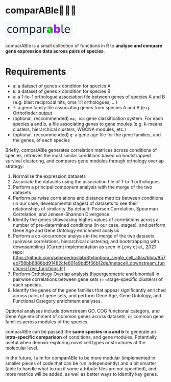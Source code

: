 # comparABle🦄🔁🐉

![logo](/graphics/comparable_logo.png?raw=true)

comparABle is a small collection of functions in R to **analyse and compare gene expression data across pairs of species**.


# Requirements

* `a`: a dataset of genes x condition for species A
* `b`: a dataset of genes x condition for species B
* `o`: a 1-to-1 orthologue association file between genes of species A and B (e.g. blast reciprocal hits, oma 1:1 orthologues, ...)
* `f`: a gene family file associating genes from species A and B (e.g. Orthofinder output
* (optional, reccommended) `ma, mb`: gene classification system. For each species a and b, a file associating genes to gene 
moules (e.g. k-means clusters, hierarchical clusters, WGCNA modules, etc.)
* (optional, reccommended) `g`: a gene age file for the gene families, and the genes, of each species

Briefly, comparABle generates correlation matrices across conditions of species, retrieves the most similar
conditions based on bootstrapped survival clustering, and compares gene modules through orthology overlap strategy:

 1. Normalise the expression datasets
 2. Associate the datasets using the association file of 1-to-1 orthologues
 3. Perform a principal component analysis with the merge of the two datasets
 4. Perform pairwise correlations and distance metrics between conditions (in our case, developmental stages) of datasets to see their relationships of similarity. By default: Pearson Correlation, Spearman Correlation, and Jensen-Shannon Divergence. 
 5. Identify the genes showcasing highes values of correlations across a number of pre-determined conditions (in our case, stages), and perform Gene Age and Gene Ontology enrichment analysis
 6. Perform a co-occurrence analysis in the merge of the two datasets (pairwise correlations, hierarchical clustering, and bootstrapping with downsampling) (Current implementation as seen in Levy et al., 2021 repo: https://github.com/sebepedroslab/Stylophora_single_cell_atlas/blob/857eb758bb6886bd91482cfe601e9bd5f56b12de/metacell_downstream_functions/Tree_functions.R )
 7. Perform Orthology Overlap analysis (hypergeometric and binomial) in pairwise correlations between gene sets (==stage-specific clusters) of each species.
 8. Identify the genes of the gene families that appear significantly enriched across pairs of gene sets, and perform Gene Age, Gene Ontology, and Functional Category enrichment analyses.


Optional analyses include downstream GO, COG functional category, and Gene Age enrichment of common genes across datasets, or common gene families across modules of the species.

comparABle can be passed the **same species in a and b** to generate an **intra-specific comparison** of conditions, and gene modules. Potentially useful when denovo-exploring novel cell types or structures at the molecular level.

In the future, I aim for comparABle to be more modular (implemented in smaller pieces of code that can be run independently) and a bit smarter (able to handle what to run if some attribute files are not specified), and more metrics will be added, as well as better ways to identify key genes.